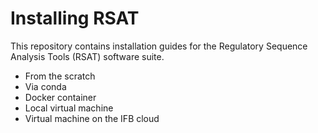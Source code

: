 # Installing RSAT

This repository contains installation guides for the Regulatory Sequence Analysis Tools (RSAT) software suite. 

- From the scratch
- Via conda
- Docker container 
- Local virtual machine
- Virtual machine on the IFB cloud
